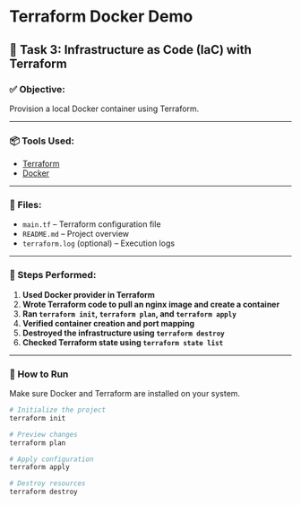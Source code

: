 # Terraform Docker Demo

## 🎯 Task 3: Infrastructure as Code (IaC) with Terraform

### ✅ Objective:
Provision a local Docker container using Terraform.

---

### 📦 Tools Used:
- [Terraform](https://www.terraform.io/)
- [Docker](https://www.docker.com/)

---

### 📁 Files:
- `main.tf` – Terraform configuration file
- `README.md` – Project overview
- `terraform.log` (optional) – Execution logs

---

### 📌 Steps Performed:

1. **Used Docker provider in Terraform**
2. **Wrote Terraform code to pull an nginx image and create a container**
3. **Ran `terraform init`, `terraform plan`, and `terraform apply`**
4. **Verified container creation and port mapping**
5. **Destroyed the infrastructure using `terraform destroy`**
6. **Checked Terraform state using `terraform state list`**

---

### 🚀 How to Run

Make sure Docker and Terraform are installed on your system.

```bash
# Initialize the project
terraform init

# Preview changes
terraform plan

# Apply configuration
terraform apply

# Destroy resources
terraform destroy
